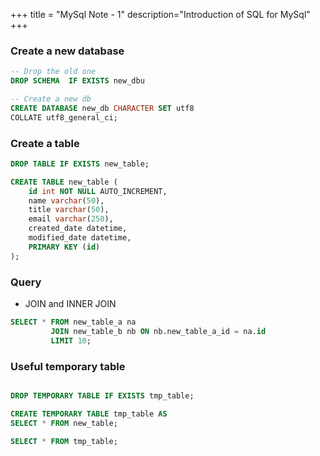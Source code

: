 +++
title = "MySql Note - 1"
description="Introduction of SQL for MySql"
+++

### Create a new database 

```sql
-- Drop the old one  
DROP SCHEMA  IF EXISTS new_dbu

-- Create a new db 
CREATE DATABASE new_db CHARACTER SET utf8 
COLLATE utf8_general_ci;

```

### Create a table

```sql
DROP TABLE IF EXISTS new_table; 

CREATE TABLE new_table (
    id int NOT NULL AUTO_INCREMENT,
    name varchar(50),
    title varchar(50),
    email varchar(250),
    created_date datetime,
    modified_date datetime,
    PRIMARY KEY (id)
);


```

### Query 

- JOIN and INNER JOIN

```sql
SELECT * FROM new_table_a na 
         JOIN new_table_b nb ON nb.new_table_a_id = na.id
         LIMIT 10;

```


### Useful temporary table

```sql

DROP TEMPORARY TABLE IF EXISTS tmp_table; 

CREATE TEMPORARY TABLE tmp_table AS 
SELECT * FROM new_table;

SELECT * FROM tmp_table;

```
